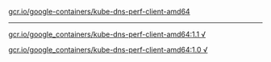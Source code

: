 [gcr.io/google-containers/kube-dns-perf-client-amd64](https://hub.docker.com/r/abcz/kube-dns-perf-client-amd64/tags/) 

----
[gcr.io/google_containers/kube-dns-perf-client-amd64:1.1 √](https://hub.docker.com/r/abcz/kube-dns-perf-client-amd64/tags/)

[gcr.io/google_containers/kube-dns-perf-client-amd64:1.0 √](https://hub.docker.com/r/abcz/kube-dns-perf-client-amd64/tags/)

